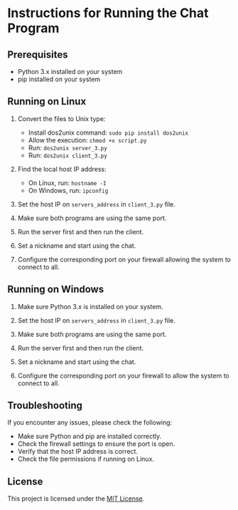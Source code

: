 # Instructions for Running the Chat Program

## Prerequisites

- Python 3.x installed on your system
- pip installed on your system

## Running on Linux

1. Convert the files to Unix type:
   - Install dos2unix command: `sudo pip install dos2unix`
   - Allow the execution: `chmod +x script.py`
   - Run: `dos2unix server_3.py`
   - Run: `dos2unix client_3.py`

2. Find the local host IP address:
   - On Linux, run: `hostname -I`
   - On Windows, run: `ipconfig`

3. Set the host IP on `servers_address` in `client_3.py` file.

4. Make sure both programs are using the same port.

5. Run the server first and then run the client.

6. Set a nickname and start using the chat.

7. Configure the corresponding port on your firewall allowing the system to connect to all.

## Running on Windows

1. Make sure Python 3.x is installed on your system.

2. Set the host IP on `servers_address` in `client_3.py` file.

3. Make sure both programs are using the same port.

4. Run the server first and then run the client.

5. Set a nickname and start using the chat.

6. Configure the corresponding port on your firewall to allow the system to connect to all.

## Troubleshooting

If you encounter any issues, please check the following:

- Make sure Python and pip are installed correctly.
- Check the firewall settings to ensure the port is open.
- Verify that the host IP address is correct.
- Check the file permissions if running on Linux.

## License

This project is licensed under the [MIT License](LICENSE).